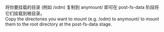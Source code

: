 将你要挂载的目录 (例如 /odm) 复制到 anymount/ 即可在 post-fs-data 阶段将它们挂载到根目录。  
Copy the directories you want to mount (e.g. /odm) to anymount/ to mount them to the root directory at the post-fs-data stage.
